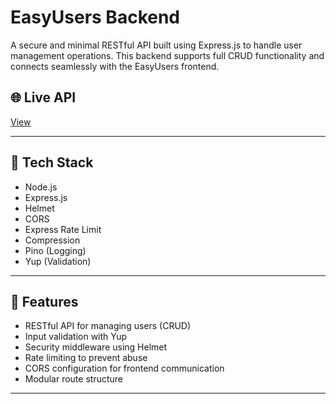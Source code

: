 # EasyUsers Backend

A secure and minimal RESTful API built using Express.js to handle user management operations. This backend supports full CRUD functionality and connects seamlessly with the EasyUsers frontend.

## 🌐 Live API

[View](https://simple-api-backend-vp3h.onrender.com)

---

## 🚀 Tech Stack

- Node.js
- Express.js
- Helmet
- CORS
- Express Rate Limit
- Compression
- Pino (Logging)
- Yup (Validation)

---

## 🧪 Features

- RESTful API for managing users (CRUD)
- Input validation with Yup
- Security middleware using Helmet
- Rate limiting to prevent abuse
- CORS configuration for frontend communication
- Modular route structure

---
